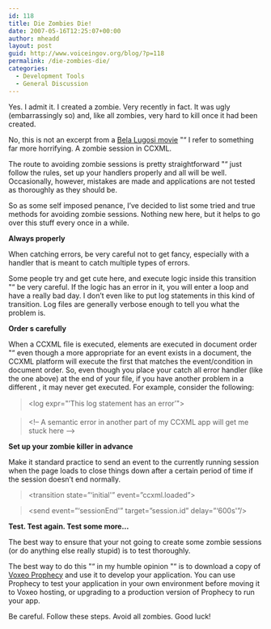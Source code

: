 ```yaml
---
id: 118
title: Die Zombies Die!
date: 2007-05-16T12:25:07+00:00
author: mheadd
layout: post
guid: http://www.voiceingov.org/blog/?p=118
permalink: /die-zombies-die/
categories:
  - Development Tools
  - General Discussion
---
```

Yes. I admit it. I created a zombie. Very recently in fact. It was ugly (embarrassingly so) and, like all zombies, very hard to kill once it had been created.

No, this is not an excerpt from a <a href="http://en.wikipedia.org/wiki/Image:Zombies_on_broadway.jpg" target="_blank">Bela Lugosi movie</a> "“ I refer to something far more horrifying. A zombie session in CCXML.

The route to avoiding zombie sessions is pretty straightforward "“ just follow the rules, set up your handlers properly and all will be well. Occasionally, however, mistakes are made and applications are not tested as thoroughly as they should be.

So as some self imposed penance, I&#8217;ve decided to list some tried and true methods for avoiding zombie sessions. Nothing new here, but it helps to go over this stuff every once in a while.

**Always <exit> properly**

When catching errors, be very careful not to get fancy, especially with a handler that is meant to catch multiple types of errors.

> <transition event=&#8221;error.*&#8221;>
  
> <exit/>
  
> </transition> 

Some people try and get cute here, and execute logic inside this transition "“ be very careful. If the logic has an error in it, you will enter a loop and have a really bad day. I don&#8217;t even like to put log statements in this kind of transition. Log files are generally verbose enough to tell you what the problem is.

**Order <transition>s carefully**

When a CCXML file is executed, <transition> elements are executed in document order "“ even though a more appropriate <transition> for an event exists in a document, the CCXML platform will execute the first <transition> that matches the event/condition in document order. So, even though you place your catch all error handler (like the one above) at the end of your file, if you have another problem in a different <transition>, it may never get executed. For example, consider the following:

> <transition event=&#8221;error.semantic&#8221;>
  
> <log expr="&#8217;This log statement has an error&#8217;">
  
> <!&#8211; A semantic error in another part of my CCXML app will get me stuck here &#8211;>
  
> <exit/>
  
> </transition>
> 
> <transition event=&#8221;error.*&#8221;>
  
> <exit/>
  
> </transition> 

**Set up your zombie killer in advance**

Make it standard practice to send an event to the currently running session when the page loads to close things down after a certain period of time if the session doesn&#8217;t end normally.

> <transition state=&#8221;&#8216;initial'&#8221; event=&#8221;ccxml.loaded&#8221;>
  
> <send event=&#8221;&#8216;sessionEnd'&#8221; target=&#8221;session.id&#8221; delay=&#8221;&#8216;600s'&#8221;/>
  
> </transition>
> 
> <transition event=&#8221;sessionEnd&#8221;>
  
> </exit>
  
> </transition> 

**Test. Test again. Test some more&#8230;**

The best way to ensure that your not going to create some zombie sessions (or do anything else really stupid) is to test thoroughly.

The best way to do this "“ in my humble opinion "“ is to download a copy of <a href="http://www.voxeo.com/prophecy/" target="_blank">Voxeo Prophecy</a> and use it to develop your application. You can use Prophecy to test your application in your own environment before moving it to Voxeo hosting, or upgrading to a production version of Prophecy to run your app.

Be careful. Follow these steps. Avoid all zombies. Good luck!